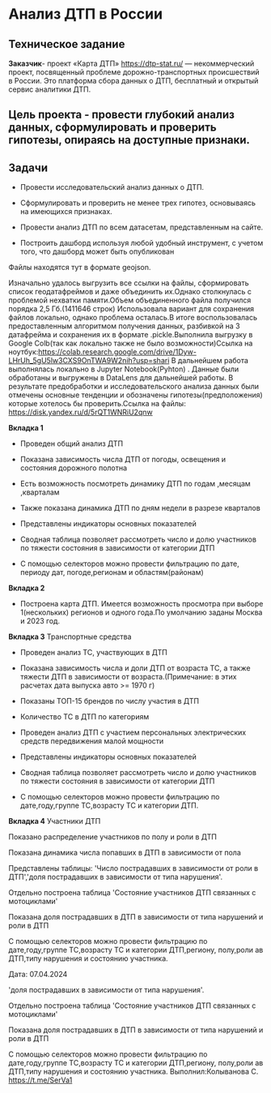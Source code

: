 # Анализ ДТП в России
## Техническое задание

**Заказчик**- проект «Карта ДТП» <https://dtp-stat.ru/> — некоммерческий проект, посвященный проблеме дорожно-транспортных происшествий в России. Это платформа сбора данных о ДТП, бесплатный и открытый сервис аналитики ДТП.

## Цель проекта - провести глубокий анализ данных, сформулировать и проверить гипотезы, опираясь на доступные признаки.

## Задачи

- Провести исследовательский анализ данных о ДТП.

- Сформулировать и проверить не менее трех гипотез, основываясь на имеющихся признаках.

- Провести анализ ДТП по всем датасетам, представленным на сайте.

- Построить дашборд используя любой удобный инструмент, с учетом того, что дашборд может быть опубликован

Файлы находятся тут в формате geojson.

Изначально удалось выгрузить все ссылки на файлы, сформировать список геодатафреймов и даже объединить их.Однако столкнулась с проблемой нехватки памяти.Объем объединенного файла получился порядка 2,5 Гб.(1411646 строк) Использовала вариант для сохранения файлов локально, однако проблема осталась.В итоге воспользовалась предоставленным алгоритмом получения данных, разбивкой на 3 датафрейма и сохранения их в формате .pickle.Выполнила выгрузку в Google Colb(так как локально также не было возможности)Ссылка на ноутбук:https://colab.research.google.com/drive/1Dyw-LHrUh_5gU5lw3CXS9OnTWA9W2nih?usp=shari В дальнейшем работа выполнялась локально в  Jupyter Notebook(Pyhton) . Данные были обработаны и выгружены в DataLens для дальнейшей работы. В результате предобработки и исследовательского анализа данных были отмечены основные тенденции и обозначены гипотезы(предположения) которые хотелось бы проверить.Ссылка на файлы: https://disk.yandex.ru/d/5rQT1WNRiU2qnw

**Вкладка 1**

- Проведен общий анализ ДТП

- Показана зависимость числа ДТП от погоды, освещения и состояния дорожного полотна

- Есть возможность посмотреть динамику ДТП по годам ,месяцам ,кварталам

- Также показана динамика ДТП по дням недели в разрезе кварталов

- Представлены индикаторы основных показателей

- Сводная таблица позволяет рассмотреть число и долю участников  по тяжести состояния в зависимости от категории ДТП

- С помощью селекторов можно провести фильтрацию по дате, периоду дат, погоде,регионам и областям(районам)

**Вкладка 2**

- Построена карта ДТП. Имеется возможность просмотра при выборе 1(нескольких) регионов и одного года.По умолчанию заданы Москва и 2023 год.

**Вкладка 3** Транспортные средства

- Проведен  анализ ТС, участвующих в ДТП

- Показана зависимость числа и доли ДТП от возраста ТС, а также тяжести ДТП в зависимости от возраста.(Примечание: в этих расчетах дата выпуска авто >= 1970 г)

- Показаны ТОП-15 брендов по числу участия в ДТП

- Количество ТС в ДТП по категориям

- Проведен анализ ДТП с участием персональных электрических средств передвижения малой мощности

- Представлены индикаторы основных показателей

- Сводная таблица позволяет рассмотреть число и долю участников  по тяжести состояния в зависимости от категории ДТП

- С помощью селекторов можно провести фильтрацию по дате,году,группе ТС,возрасту ТС и категории ДТП.

**Вкладка 4** Участники  ДТП

Показано распределение участников по полу и роли в ДТП

Показана динамика числа попавших в ДТП в  зависимости от пола

Представлены таблицы: 'Число пострадавших в зависимости от роли в ДТП','доля пострадавших в зависимости от типа нарушения'.

Отдельно построена таблица 'Состояние участников ДТП связанных с мотоциклами'

Показана доля пострадавших в ДТП в зависимости от типа нарушений и роли в ДТП

С помощью селекторов можно провести фильтрацию по дате,году,группе ТС,возрасту ТС и категории ДТП,региону, полу,роли ав ДТП,типу нарушения и состоянию участника.

Дата: 07.04.2024









'доля пострадавших в зависимости от типа нарушения'.

Отдельно построена таблица 'Состояние участников ДТП связанных с мотоциклами'

Показана доля пострадавших в ДТП в зависимости от типа нарушений и роли в ДТП

С помощью селекторов можно провести фильтрацию по дате,году,группе ТС,возрасту ТС и категории ДТП,региону, полу,роли ав ДТП,типу нарушения и состоянию участника.
Выполнил:Колыванова С. https://t.me/SerVa1
